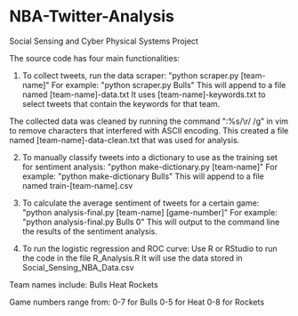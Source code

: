 # NBA-Twitter-Analysis
Social Sensing and Cyber Physical Systems Project

The source code has four main functionalities:
1) To collect tweets, run the data scraper:
"python scraper.py [team-name]"
For example: "python scraper.py Bulls"
This will append to a file named [team-name]-data.txt
It uses [team-name]-keywords.txt to select tweets that contain the keywords for that team.

The collected data was cleaned by running the command ":%s/\r/ /g" in vim to remove characters that interfered with ASCII encoding. This created a file named [team-name]-data-clean.txt that was used for analysis.

2) To manually classify tweets into a dictionary to use as the training set for sentiment analysis:
"python make-dictionary.py [team-name]"
For example: "python make-dictionary Bulls"
This will append to a file named train-[team-name].csv

3) To calculate the average sentiment of tweets for a certain game:
"python analysis-final.py [team-name] [game-number]"
For example: "python analysis-final.py Bulls 0"
This will output to the command line the results of the sentiment analysis.

4) To run the logistic regression and ROC curve:
Use R or RStudio to run the code in the file R_Analysis.R
It will use the data stored in Social_Sensing_NBA_Data.csv

Team names include:
Bulls
Heat
Rockets

Game numbers range from:
0-7 for Bulls
0-5 for Heat
0-8 for Rockets

